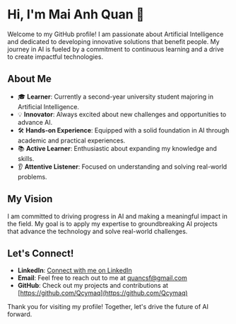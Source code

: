 # Hi, I'm Mai Anh Quan 👋

Welcome to my GitHub profile! I am passionate about Artificial Intelligence and dedicated to developing innovative solutions that benefit people. My journey in AI is fueled by a commitment to continuous learning and a drive to create impactful technologies.

## About Me

- 🎓 **Learner**: Currently a second-year university student majoring in Artificial Intelligence.
- 💡 **Innovator**: Always excited about new challenges and opportunities to advance AI.
- 🛠️ **Hands-on Experience**: Equipped with a solid foundation in AI through academic and practical experiences.
- 📚 **Active Learner**: Enthusiastic about expanding my knowledge and skills.
- 👂 **Attentive Listener**: Focused on understanding and solving real-world problems.

## My Vision

I am committed to driving progress in AI and making a meaningful impact in the field. My goal is to apply my expertise to groundbreaking AI projects that advance the technology and solve real-world challenges. 

## Let's Connect!

- **LinkedIn**: [Connect with me on LinkedIn](https://www.linkedin.com/in/mai-anh-quan)
- **Email**: Feel free to reach out to me at quancsf@gmail.com
- **GitHub**: Check out my projects and contributions at [https://github.com/Qcymaq](https://github.com/Qcymaq)

Thank you for visiting my profile! Together, let's drive the future of AI forward.

<!--
**Qcymaq/Qcymaq** is a ✨ _special_ ✨ repository because its `README.md` (this file) appears on your GitHub profile.

Here are some ideas to get you started:

- 🔭 I’m currently working on ...
- 🌱 I’m currently learning ...
- 👯 I’m looking to collaborate on ...
- 🤔 I’m looking for help with ...
- 💬 Ask me about ...
- 📫 How to reach me: ...
- 😄 Pronouns: ...
- ⚡ Fun fact: ...
-->
